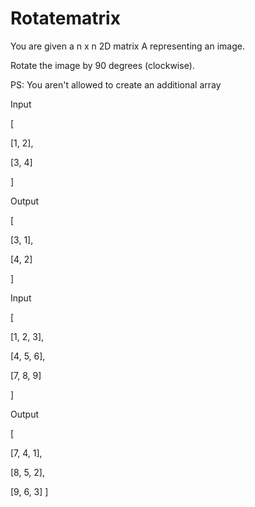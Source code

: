 # Rotatematrix


You are given a n x n 2D matrix A representing an image.

Rotate the image by 90 degrees (clockwise).

PS: You aren't allowed to create an additional array



Input

[
    
[1, 2],
    
[3, 4]

 ]

Output

[
    
[3, 1],
    
[4, 2]

 ]

Input

[
    
[1, 2, 3],
    
[4, 5, 6],
    
[7, 8, 9]

 ]

Output

[
    
[7, 4, 1],
    
[8, 5, 2],
    
[9, 6, 3]
 ]
